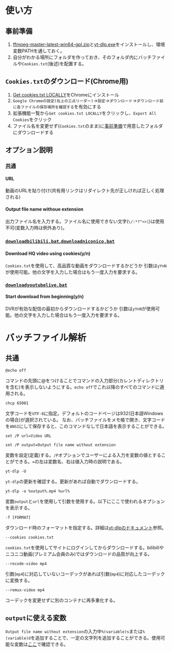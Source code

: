 # 使い方
## 事前準備
1. [ffmpeg-master-latest-win64-gpl.zip](https://github.com/BtbN/FFmpeg-Builds/releases/tag/latest)と[yt-dlp.exe](https://github.com/yt-dlp/yt-dlp-nightly-builds/releases)をインストールし、環境変数PATHを通しておく。
2. 自分がわかる場所にフォルダを作っておき、そのフォルダ内にバッチファイルや`Cookies.txt`(後述)を配置する。
## `Cookies.txt`のダウンロード(Chrome用)
1. [Get cookies.txt LOCALLY](https://chromewebstore.google.com/detail/get-cookiestxt-locally/cclelndahbckbenkjhflpdbgdldlbecc)をChromeにインストール
2. `Google Chromeの設定(右上の三点リーダー)`→`設定`→`ダウンロード`→`ダウンロード前に各ファイルの保存場所を確認する`を有効にする
3. 拡張機能一覧から`Get cookies.txt LOCALLY`をクリックし、`Export All Cookies`をクリック
4. ファイル名を変更せず(`Cookies.txt`のまま)に[事前準備](#事前準備)で用意したフォルダにダウンロードする
## オプション説明
### [共通](batches/)
#### URL
動画のURLを貼り付け(共有用リンクはリダイレクト先が正しければ正しく処理される)
#### Output file name withoue extension
出力ファイル名を入力する。ファイル名に使用できない文字(`\/:*?"<>|`)は使用不可(変数入力時は例外あり)。
### [`downloadbilibili.bat`](batches/downloadbilibili.bat),[`downloadniconico.bat`](batches/downloadniconico.bat)
#### Download HQ video using cookies(y/n)
`Cookies.txt`を使用して、高品質な動画をダウンロードするかどうか
引数は`yYnN`が使用可能。他の文字を入力した場合はもう一度入力を要求する。
### [`downloadyoutubelive.bat`](batches/downloadyoutubelive.bat)
#### Start download from beginning(y/n)
DVRが有効な配信の最初からダウンロードするかどうか
引数は`yYnN`が使用可能。他の文字を入力した場合はもう一度入力を要求する。
# バッチファイル解析
## 共通
```
@echo off
```
コマンドの先頭に@をつけることでコマンドの入力部分(カレントディレクトリを含む)を表示しないようにする。`echo off`でこれ以降のすべてのコマンドに適用される。
```
chcp 65001
```
文字コードを`UTF-8`に指定。デフォルトのコードページは932(日本語Windowsの場合)が選択されている。
なお、バッチファイルをメモ帳で開き、文字コードを`ANSI`にして保存すると、このコマンドなしで日本語を表示することができる。
```
set /P url=Video URL
```
```
set /P output=Output file name without extension
```
変数を設定(定義)する。`/P`オプションでユーザーによる入力を変数の値とすることができる。`=`の左は変数名、右は値入力時の説明である。
```
yt-dlp -U
```
`yt-dlp`の更新を確認する。更新があれば自動でダウンロードする。
```
yt-dlp -o %output%.mp4 %url%
```
変数`output`と`url`を使用して引数を使用する。以下にここで使われるオプションを表示する。
```
-f [FORMAT]
```
ダウンロード時のフォーマットを指定する。詳細は[yt-dlpのドキュメント](https://github.com/yt-dlp/yt-dlp?tab=readme-ov-file#format-selection)参照。
```
--cookies cookies.txt
```
`cookies.txt`を使用してサイトにログインしてからダウンロードする。bilibiliやニコニコ動画(プレミアム会員のみ)ではダウンロードの品質が向上する。
```
--recode-video mp4
```
引数(`mp4`)に対応していないコーデックがあれば引数(`mp4`)に対応したコーデックに変換する。
```
--remux-video mp4
```
コーデックを変更せずに別のコンテナに再多重化する。
## `output`に使える変数
`Output file name without extension`の入力中`%(variable)s`または`%(variable)d`を追加することで、一定の文字列を追加することができる。使用可能な変数は[ここ](https://github.com/yt-dlp/yt-dlp?tab=readme-ov-file#output-template)で確認できる。
